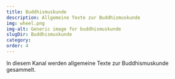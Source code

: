```yaml
---
title: Buddhismuskunde
description: Allgemeine Texte zur Buddhismuskunde
img: wheel.png
img-alt: Generic image for buddhismuskunde 
slugDir: Buddhismuskunde
category: 
order: 4
---
```

In diesem Kanal werden allgemeine Texte zur Buddhismuskunde gesammelt.
